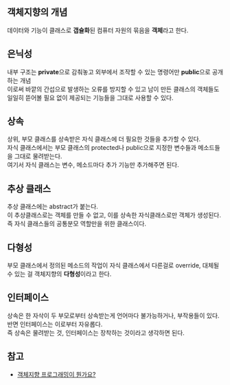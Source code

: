## 객체지향의 개념
데이터와 기능이 클래스로 **갭슐화**된 컴퓨터 자원의 묶음을 **객체**라고 한다.   

## 은닉성
내부 구조는 **private**으로 감춰놓고 외부에서 조작할 수 있는 명령어만 **public**으로 공개하는 개념   
이로써 바깥의 간섭으로 발생하는 오류를 방지할 수 있고 남이 만든 클래스의 객체들도 일일히 뜯어볼 필요 없이 제공되는 기능들을 그대로 사용할 수 있다.

## 상속
상위, 부모 클래스를 상속받은 자식 클래스에 더 필요한 것들을 추가할 수 있다.   
자식 클래스에서는 부모 클래스의 protected나 public으로 지정한 변수들과 메소드들을 그대로 물려받는다.   
여기서 자식 클래스는 변수, 메소드마다 추가 기능만 추가해주면 된다.   

## 추상 클래스
추상 클래스에는 abstract가 붙는다.   
이 추상클래스로는 객체를 만들 수 없고, 이를 상속한 자식클래스로만 객체가 생성된다.   
즉 자식 클래스들의 공통분모 역할만을 위한 클래스이다.   

## 다형성
부모 클래스에서 정의된 메소드의 작업이 자식 클래스에서 다른걸로 override, 대체될 수 있는 걸 객체지향의 **다형성**이라고 한다.   

## 인터페이스
상속은 한 자삭이 두 부모로부터 상속받는게 언어마다 불가능하거나, 부작용들이 있다.   
반면 인터페이스는 이로부터 자유롭다.   
즉 상속은 물려받는 것, 인터페이스는 장착하는 것이라고 생각하면 된다.   

## 참고
* [객체지향 프로그래밍이 뭔가요?](https://youtu.be/vrhIxBWSJ04)